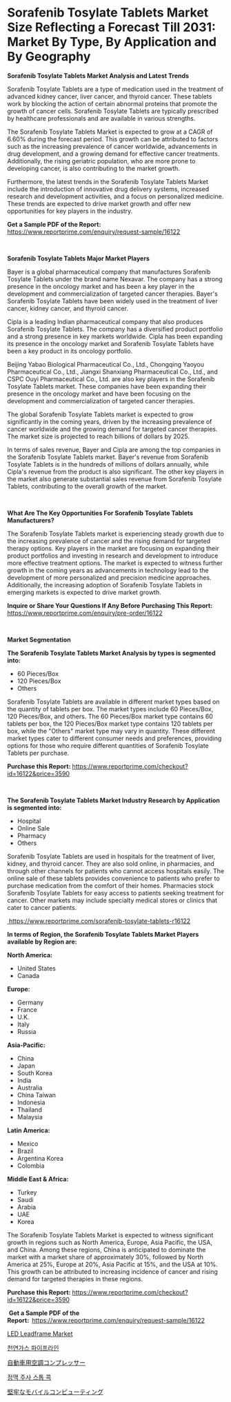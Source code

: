 <p><h1>Sorafenib Tosylate Tablets Market Size Reflecting a Forecast Till 2031: Market By Type, By Application and By Geography</h1></p><p><strong>Sorafenib Tosylate Tablets Market Analysis and Latest Trends</strong></p>
<p><p>Sorafenib Tosylate Tablets are a type of medication used in the treatment of advanced kidney cancer, liver cancer, and thyroid cancer. These tablets work by blocking the action of certain abnormal proteins that promote the growth of cancer cells. Sorafenib Tosylate Tablets are typically prescribed by healthcare professionals and are available in various strengths.</p><p>The Sorafenib Tosylate Tablets Market is expected to grow at a CAGR of 6.60% during the forecast period. This growth can be attributed to factors such as the increasing prevalence of cancer worldwide, advancements in drug development, and a growing demand for effective cancer treatments. Additionally, the rising geriatric population, who are more prone to developing cancer, is also contributing to the market growth.</p><p>Furthermore, the latest trends in the Sorafenib Tosylate Tablets Market include the introduction of innovative drug delivery systems, increased research and development activities, and a focus on personalized medicine. These trends are expected to drive market growth and offer new opportunities for key players in the industry.</p></p>
<p><strong>Get a Sample PDF of the Report:&nbsp;</strong> <a href="https://www.reportprime.com/enquiry/request-sample/16122">https://www.reportprime.com/enquiry/request-sample/16122</a></p>
<p>&nbsp;</p>
<p><strong>Sorafenib Tosylate Tablets Major Market Players</strong></p>
<p><p>Bayer is a global pharmaceutical company that manufactures Sorafenib Tosylate Tablets under the brand name Nexavar. The company has a strong presence in the oncology market and has been a key player in the development and commercialization of targeted cancer therapies. Bayer's Sorafenib Tosylate Tablets have been widely used in the treatment of liver cancer, kidney cancer, and thyroid cancer.</p><p>Cipla is a leading Indian pharmaceutical company that also produces Sorafenib Tosylate Tablets. The company has a diversified product portfolio and a strong presence in key markets worldwide. Cipla has been expanding its presence in the oncology market and Sorafenib Tosylate Tablets have been a key product in its oncology portfolio.</p><p>Beijing Yabao Biological Pharmaceutical Co., Ltd., Chongqing Yaoyou Pharmaceutical Co., Ltd., Jiangxi Shanxiang Pharmaceutical Co., Ltd., and CSPC Ouyi Pharmaceutical Co., Ltd. are also key players in the Sorafenib Tosylate Tablets market. These companies have been expanding their presence in the oncology market and have been focusing on the development and commercialization of targeted cancer therapies.</p><p>The global Sorafenib Tosylate Tablets market is expected to grow significantly in the coming years, driven by the increasing prevalence of cancer worldwide and the growing demand for targeted cancer therapies. The market size is projected to reach billions of dollars by 2025.</p><p>In terms of sales revenue, Bayer and Cipla are among the top companies in the Sorafenib Tosylate Tablets market. Bayer's revenue from Sorafenib Tosylate Tablets is in the hundreds of millions of dollars annually, while Cipla's revenue from the product is also significant. The other key players in the market also generate substantial sales revenue from Sorafenib Tosylate Tablets, contributing to the overall growth of the market.</p></p>
<p>&nbsp;</p>
<p><strong>What Are The Key Opportunities For Sorafenib Tosylate Tablets Manufacturers?</strong></p>
<p><p>The Sorafenib Tosylate Tablets market is experiencing steady growth due to the increasing prevalence of cancer and the rising demand for targeted therapy options. Key players in the market are focusing on expanding their product portfolios and investing in research and development to introduce more effective treatment options. The market is expected to witness further growth in the coming years as advancements in technology lead to the development of more personalized and precision medicine approaches. Additionally, the increasing adoption of Sorafenib Tosylate Tablets in emerging markets is expected to drive market growth.</p></p>
<p><strong>Inquire or Share Your Questions If Any Before Purchasing This Report:</strong> <a href="https://www.reportprime.com/enquiry/pre-order/16122">https://www.reportprime.com/enquiry/pre-order/16122</a></p>
<p>&nbsp;</p>
<p><strong>Market Segmentation</strong></p>
<p><strong>The Sorafenib Tosylate Tablets Market Analysis by types is segmented into:</strong></p>
<p><ul><li>60 Pieces/Box</li><li>120 Pieces/Box</li><li>Others</li></ul></p>
<p><p>Sorafenib Tosylate Tablets are available in different market types based on the quantity of tablets per box. The market types include 60 Pieces/Box, 120 Pieces/Box, and others. The 60 Pieces/Box market type contains 60 tablets per box, the 120 Pieces/Box market type contains 120 tablets per box, while the "Others" market type may vary in quantity. These different market types cater to different consumer needs and preferences, providing options for those who require different quantities of Sorafenib Tosylate Tablets per purchase.</p></p>
<p><strong>Purchase this Report:&nbsp;</strong><a href="https://www.reportprime.com/checkout?id=16122&price=3590">https://www.reportprime.com/checkout?id=16122&price=3590</a></p>
<p>&nbsp;</p>
<p><strong>The Sorafenib Tosylate Tablets Market Industry Research by Application is segmented into:</strong></p>
<p><ul><li>Hospital</li><li>Online Sale</li><li>Pharmacy</li><li>Others</li></ul></p>
<p><p>Sorafenib Tosylate Tablets are used in hospitals for the treatment of liver, kidney, and thyroid cancer. They are also sold online, in pharmacies, and through other channels for patients who cannot access hospitals easily. The online sale of these tablets provides convenience to patients who prefer to purchase medication from the comfort of their homes. Pharmacies stock Sorafenib Tosylate Tablets for easy access to patients seeking treatment for cancer. Other markets may include specialty medical stores or clinics that cater to cancer patients.</p></p>
<p><a href="https://www.reportprime.com/sorafenib-tosylate-tablets-r16122">&nbsp;https://www.reportprime.com/sorafenib-tosylate-tablets-r16122</a></p>
<p><strong>In terms of Region, the Sorafenib Tosylate Tablets Market Players available by Region are:</strong></p>
<p>
    <p> <strong> North America: </strong>
        <ul>
            <li>United States</li>
            <li>Canada</li>
        </ul>
        </p> 
    <p> <strong> Europe: </strong>
        <ul>
            <li>Germany</li>
            <li>France</li>
            <li>U.K.</li>
            <li>Italy</li>
            <li>Russia</li>
        </ul>
        </p> 
    <p> <strong> Asia-Pacific: </strong>
        <ul>
            <li>China</li>
            <li>Japan</li>
            <li>South Korea</li>
            <li>India</li>
            <li>Australia</li>
            <li>China Taiwan</li>
            <li>Indonesia</li>
            <li>Thailand</li>
            <li>Malaysia</li>
        </ul>
        </p> 
    <p> <strong> Latin America: </strong>
        <ul>
            <li>Mexico</li>
            <li>Brazil</li>
            <li>Argentina Korea</li>
            <li>Colombia</li>
        </ul>
        </p> 
    <p> <strong> Middle East & Africa: </strong>
        <ul>
            <li>Turkey</li>
            <li>Saudi</li>
            <li>Arabia</li>
            <li>UAE</li>
            <li>Korea</li>
        </ul>
    </p>
    </p>
<p><p>The Sorafenib Tosylate Tablets Market is expected to witness significant growth in regions such as North America, Europe, Asia Pacific, the USA, and China. Among these regions, China is anticipated to dominate the market with a market share of approximately 30%, followed by North America at 25%, Europe at 20%, Asia Pacific at 15%, and the USA at 10%. This growth can be attributed to increasing incidence of cancer and rising demand for targeted therapies in these regions.</p></p>
<p><strong>Purchase this Report: </strong><a href="https://www.reportprime.com/checkout?id=16122&price=3590">https://www.reportprime.com/checkout?id=16122&price=3590</a></p>
<p>&nbsp;<strong>Get a Sample PDF of the Report:&nbsp;&nbsp;</strong><a href="https://www.reportprime.com/enquiry/request-sample/16122">https://www.reportprime.com/enquiry/request-sample/16122</a></p>
<p><strong></strong></p>
<p><p><a href="https://www.linkedin.com/pulse/analyzing-led-leadframe-market-global-industry-perspective-ujeee?trackingId=7uakSLXuAtnSg80fsvUBKg%3D%3D">LED Leadframe Market</a></p><p><a href="https://github.com/darrellockm3ytan895656/Market-Research-Report-List-1/blob/main/602102824135.md">천연가스 파이프라인</a></p><p><a href="https://medium.com/@lorrainethompson10/%E8%87%AA%E5%8B%95%E8%BB%8A%E7%94%A8%E3%82%A8%E3%82%A2%E3%82%B3%E3%83%B3%E5%9C%A7%E7%B8%AE%E6%A9%9F%E3%81%AE%E5%B8%82%E5%A0%B4%E8%A6%8F%E6%A8%A1%E3%81%A8%E5%B8%82%E5%A0%B4%E5%8B%95%E5%90%91-%E5%AE%8C%E5%85%A8%E3%81%AA%E6%A5%AD%E7%95%8C%E6%A6%82%E8%A6%81-2024%E5%B9%B4%E3%81%8B%E3%82%892031%E5%B9%B4-171590bf58cb">自動車用空調コンプレッサー</a></p><p><a href="https://medium.com/@goonfghyt6587/%EC%A0%95%EB%A7%A5-%EC%8A%A4%ED%86%B1%EC%BD%95-%EC%8B%9C%EC%9E%A5-%EA%B2%BD%EC%9F%81-%EB%B6%84%EC%84%9D-%EC%8B%9C%EC%9E%A5-%ED%8A%B8%EB%A0%8C%EB%93%9C-%EB%B0%8F-2031%EB%85%84%EA%B9%8C%EC%A7%80%EC%9D%98-%EC%98%88%EC%B8%A1-a2e1f5a58bea">정맥 주사 스톱 콕</a></p><p><a href="https://medium.com/@s.guest01/%E9%A0%91%E4%B8%88%E3%81%AA%E3%83%A2%E3%83%90%E3%82%A4%E3%83%AB%E3%82%B3%E3%83%B3%E3%83%94%E3%83%A5%E3%83%BC%E3%83%86%E3%82%A3%E3%83%B3%E3%82%B0%E5%B8%82%E5%A0%B4-%E3%83%9E%E3%83%BC%E3%82%B1%E3%83%83%E3%83%88%E3%82%B7%E3%82%A7%E3%82%A2-%E5%B8%82%E5%A0%B4%E3%83%88%E3%83%AC%E3%83%B3%E3%83%89-%E3%81%9D%E3%81%97%E3%81%A6%E5%B0%86%E6%9D%A5%E3%81%AE%E6%88%90%E9%95%B7%E3%82%92%E6%8E%A2%E3%82%8B-7564c18e9d38">堅牢なモバイルコンピューティング</a></p></p>